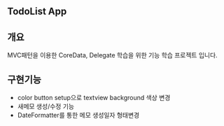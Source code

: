 ## TodoList App

## 개요

MVC패턴을 이용한 CoreData, Delegate 학습을 위한 기능 학습 프로젝트 입니다.

## 구현기능

- color button setup으로 textview background 색상 변경
- 새메모 생성/수정 기능
- DateFormatter를 통한 메모 생성일자 형태변경
